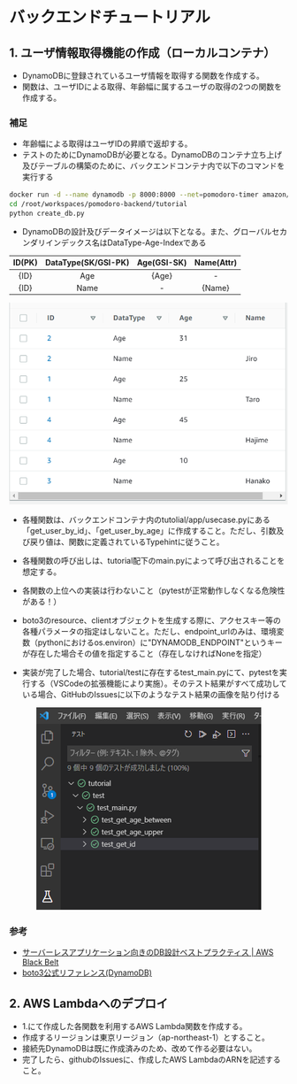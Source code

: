# バックエンドチュートリアル

## 1. ユーザ情報取得機能の作成（ローカルコンテナ）
- DynamoDBに登録されているユーザ情報を取得する関数を作成する。
- 関数は、ユーザIDによる取得、年齢幅に属するユーザの取得の2つの関数を作成する。
### 補足
- 年齢幅による取得はユーザIDの昇順で返却する。
- テストのためにDynamoDBが必要となる。DynamoDBのコンテナ立ち上げ及びテーブルの構築のために、バックエンドコンテナ内で以下のコマンドを実行する
```bash
docker run -d --name dynamodb -p 8000:8000 --net=pomodoro-timer amazon/dynamodb-local 
cd /root/workspaces/pomodoro-backend/tutorial
python create_db.py
```

- DynamoDBの設計及びデータイメージは以下となる。また、グローバルセカンダリインデックス名はDataType-Age-Indexである  

| ID(PK) | DataType(SK/GSI-PK) | Age(GSI-SK) | Name(Attr) |
| :---: | :---: | :---: | :---: |
| {ID} | Age | {Age} | - |
| {ID} | Name | - | {Name} |

![Dynamoイメージ.png](./img/DynamoDB.PNG)  

- 各種関数は、バックエンドコンテナ内のtutolial/app/usecase.pyにある「get_user_by_id」、「get_user_by_age」に作成すること。ただし、引数及び戻り値は、関数に定義されているTypehintに従うこと。

- 各種関数の呼び出しは、tutorial配下のmain.pyによって呼び出されることを想定する。
- 各関数の上位への実装は行わないこと（pytestが正常動作しなくなる危険性がある！）
- boto3のresource、clientオブジェクトを生成する際に、アクセスキー等の各種パラメータの指定はしないこと。ただし、endpoint_urlのみは、環境変数（pythonにおけるos.environ）に"DYNAMODB_ENDPOINT"というキーが存在した場合その値を指定すること（存在しなければNoneを指定）
- 実装が完了した場合、tutorial/testに存在するtest_main.pyにて、pytestを実行する（VSCodeの拡張機能により実施）。そのテスト結果がすべて成功している場合、GitHubのIssuesに以下のようなテスト結果の画像を貼り付ける

<div align="center">
    <img src="./img/test.PNG" alt="テスト結果イメージ">
</div>

### 参考
- [サーバーレスアプリケーション向きのDB設計ベストプラクティス | AWS Black Belt](https://pages.awscloud.com/rs/112-TZM-766/images/20190905_%E3%82%A4%E3%83%81%E3%81%8B%E3%82%89%E7%90%86%E8%A7%A3%E3%81%99%E3%82%8B%E3%82%B5%E3%83%BC%E3%83%8F%E3%82%99%E3%83%BC%E3%83%AC%E3%82%B9%E3%82%A2%E3%83%95%E3%82%9A%E3%83%AA%E9%96%8B%E7%99%BA-%E3%82%B5%E3%83%BC%E3%83%8F%E3%82%99%E3%83%BC%E3%83%AC%E3%82%B9%E3%82%A2%E3%83%95%E3%82%9A%E3%83%AA%E3%82%B1%E3%83%BC%E3%82%B7%E3%83%A7%E3%83%B3%E5%90%91%E3%81%8D%E3%81%AEDB%20%E8%A8%AD%E8%A8%88%E3%83%98%E3%82%99%E3%82%B9%E3%83%88%E3%83%95%E3%82%9A%E3%83%A9%E3%82%AF%E3%83%86%E3%82%A3%E3%82%B9.pdf)
- [boto3公式リファレンス(DynamoDB)](https://boto3.amazonaws.com/v1/documentation/api/latest/reference/services/dynamodb.html#service-resource)

## 2. AWS Lambdaへのデプロイ
- 1.にて作成した各関数を利用するAWS Lambda関数を作成する。
- 作成するリージョンは東京リージョン（ap-northeast-1）とすること。
- 接続先DynamoDBは既に作成済みのため、改めて作る必要はない。
- 完了したら、githubのIssuesに、作成したAWS LambdaのARNを記述すること。